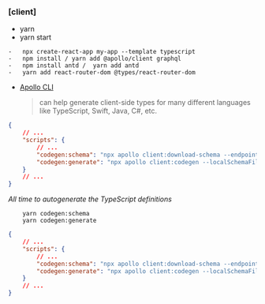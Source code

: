 ### [client]

-   yarn
-   yarn start

```shell
-   npx create-react-app my-app --template typescript
-   npm install / yarn add @apollo/client graphql
-   npm install antd /  yarn add antd
-   yarn add react-router-dom @types/react-router-dom

```

-   [Apollo CLI](https://github.com/apollographql/apollo-tooling)
    > can help generate client-side types for many different languages like
    > TypeScript, Swift, Java, C#, etc.

```json
{
    // ...
    "scripts": {
        // ...
        "codegen:schema": "npx apollo client:download-schema --endpoint=http://localhost:9000/api",
        "codegen:generate": "npx apollo client:codegen --localSchemaFile=schema.json --includes=src/**/*.tsx --target=typescript"
    }
    // ...
}
```
_All time to autogenerate the TypeScript definitions_

```shell
    yarn codegen:schema
    yarn codegen:generate
```

```json
{
    // ...
    "scripts": {
        // ...
        "codegen:schema": "npx apollo client:download-schema --endpoint=http://localhost:9000/api",
        "codegen:generate": "npx apollo client:codegen --localSchemaFile=schema.json --includes=src/**/*.ts --globalTypesFile=./src/lib/graphql/globalTypes.ts --target=typescript"
    }
    // ...
}
```
